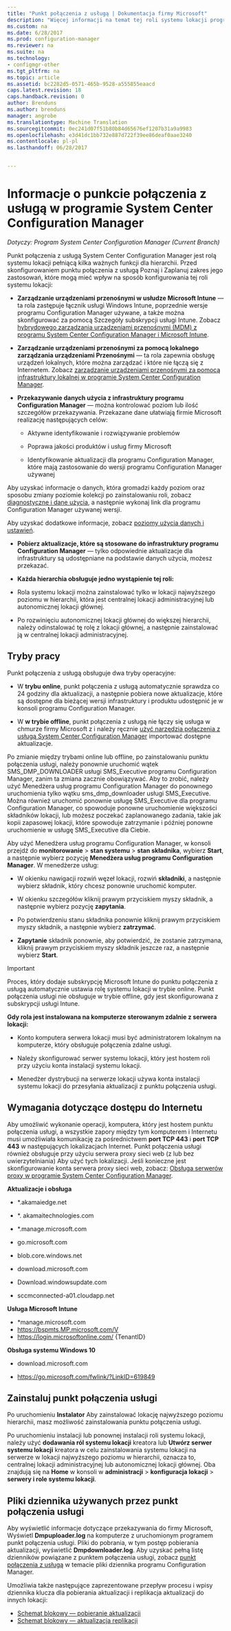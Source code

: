```yaml
---
title: "Punkt połączenia z usługą | Dokumentacja firmy Microsoft"
description: "Więcej informacji na temat tej roli systemu lokacji programu Configuration Manager i Poznaj i Zaplanuj zakres jego zastosowań."
ms.custom: na
ms.date: 6/28/2017
ms.prod: configuration-manager
ms.reviewer: na
ms.suite: na
ms.technology:
- configmgr-other
ms.tgt_pltfrm: na
ms.topic: article
ms.assetid: bc2282d5-0571-465b-9528-a555855eaacd
caps.latest.revision: 18
caps.handback.revision: 0
author: Brenduns
ms.author: brenduns
manager: angrobe
ms.translationtype: Machine Translation
ms.sourcegitcommit: 0ec241d07f51b80b84d65676ef1207b31a9a9983
ms.openlocfilehash: e3d41dc1bb732e887d722f39ee86deaf0aae3240
ms.contentlocale: pl-pl
ms.lasthandoff: 06/28/2017


---
```

# <a name="about-the-service-connection-point-in-system-center-configuration-manager"></a>Informacje o punkcie połączenia z usługą w programie System Center Configuration Manager

*Dotyczy: Program System Center Configuration Manager (Current Branch)*

Punkt połączenia z usługą System Center Configuration Manager jest rolą systemu lokacji pełniącą kilka ważnych funkcji dla hierarchii. Przed skonfigurowaniem punktu połączenia z usługą Poznaj i Zaplanuj zakres jego zastosowań, które mogą mieć wpływ na sposób konfigurowania tej roli systemu lokacji:  

-   **Zarządzanie urządzeniami przenośnymi w usłudze Microsoft Intune** — ta rola zastępuje łącznik usługi Windows Intune, poprzednie wersje programu Configuration Manager używane, a także można skonfigurować za pomocą Szczegóły subskrypcji usługi Intune. Zobacz [hybrydowego zarządzania urządzeniami przenośnymi (MDM) z programu System Center Configuration Manager i Microsoft Intune](../../../../mdm/understand/hybrid-mobile-device-management.md).  

-   **Zarządzanie urządzeniami przenośnymi za pomocą lokalnego zarządzania urządzeniami Przenośnymi** — ta rola zapewnia obsługę urządzeń lokalnych, które można zarządzać i które nie łączą się z Internetem. Zobacz [zarządzanie urządzeniami przenośnymi za pomocą infrastruktury lokalnej w programie System Center Configuration Manager](../../../../mdm/understand/manage-mobile-devices-with-on-premises-infrastructure.md).  

-   **Przekazywanie danych użycia z infrastruktury programu Configuration Manager** — można kontrolować poziom lub ilość szczegółów przekazywania. Przekazane dane ułatwiają firmie Microsoft realizację następujących celów:  

    -   Aktywne identyfikowanie i rozwiązywanie problemów  

    -   Poprawa jakości produktów i usług firmy Microsoft  

    -   Identyfikowanie aktualizacji dla programu Configuration Manager, które mają zastosowanie do wersji programu Configuration Manager używanej  

  Aby uzyskać informacje o danych, która gromadzi każdy poziom oraz sposobu zmiany poziomie kolekcji po zainstalowaniu roli, zobacz [diagnostyczne i dane użycia](/sccm/core/plan-design/diagnostics/diagnostics-and-usage-data), a następnie wykonaj link dla programu Configuration Manager używanej wersji.  

  Aby uzyskać dodatkowe informacje, zobacz [poziomy użycia danych i ustawień](../../../../core/servers/deploy/install/setup-reference.md#bkmk_usage).  

-   **Pobierz aktualizacje, które są stosowane do infrastruktury programu Configuration Manager** — tylko odpowiednie aktualizacje dla infrastruktury są udostępniane na podstawie danych użycia, możesz przekazać.  

- **Każda hierarchia obsługuje jedno wystąpienie tej roli:**  

 -   Rola systemu lokacji można zainstalować tylko w lokacji najwyższego poziomu w hierarchii, która jest centralnej lokacji administracyjnej lub autonomicznej lokacji głównej.  

  -   Po rozwinięciu autonomicznej lokacji głównej do większej hierarchii, należy odinstalować tę rolę z lokacji głównej, a następnie zainstalować ją w centralnej lokacji administracyjnej.  


##  <a name="bkmk_modes"></a>Tryby pracy  
 Punkt połączenia z usługą obsługuje dwa tryby operacyjne:  

-   W **trybu online**, punkt połączenia z usługą automatycznie sprawdza co 24 godziny dla aktualizacji, a następnie pobiera nowe aktualizacje, które są dostępne dla bieżącej wersji infrastruktury i produktu udostępnić je w konsoli programu Configuration Manager.  

-   W **w trybie offline**, punkt połączenia z usługą nie łączy się usługa w chmurze firmy Microsoft z i należy ręcznie [użyć narzędzia połączenia z usługą System Center Configuration Manager](../../../../core/servers/manage/use-the-service-connection-tool.md) importować dostępne aktualizacje.  

Po zmianie między trybami online lub offline, po zainstalowaniu punktu połączenia usługi, należy ponownie uruchomić wątek SMS_DMP_DOWNLOADER usługi SMS_Executive programu Configuration Manager, zanim ta zmiana zacznie obowiązywać. Aby to zrobić, należy użyć Menedżera usług programu Configuration Manager do ponownego uruchomienia tylko wątku sms_dmp_downloader usługi SMS_Executive. Można również uruchomić ponownie usługę SMS_Executive dla programu Configuration Manager, co spowoduje ponowne uruchomienie większości składników lokacji, lub możesz poczekać zaplanowanego zadania, takie jak kopii zapasowej lokacji, które spowoduje zatrzymanie i później ponowne uruchomienie w usługę SMS_Executive dla Ciebie.  

Aby użyć Menedżera usług programu Configuration Manager, w konsoli przejdź do **monitorowanie** > **stan systemu** > **stan składnika**, wybierz **Start**, a następnie wybierz pozycję **Menedżera usług programu Configuration Manager**. W menedżerze usług:  

-   W okienku nawigacji rozwiń węzeł lokacji, rozwiń **składniki**, a następnie wybierz składnik, który chcesz ponownie uruchomić komputer.  

-   W okienku szczegółów kliknij prawym przyciskiem myszy składnik, a następnie wybierz pozycję **zapytania**.  

-   Po potwierdzeniu stanu składnika ponownie kliknij prawym przyciskiem myszy składnik, a następnie wybierz **zatrzymać**.  

-   **Zapytanie** składnik ponownie, aby potwierdzić, że zostanie zatrzymana, kliknij prawym przyciskiem myszy składnik jeszcze raz, a następnie wybierz **Start**.  

> [!IMPORTANT]  
>  Proces, który dodaje subskrypcję Microsoft Intune do punktu połączenia z usługą automatycznie ustawia rolę systemu lokacji w trybie online. Punkt połączenia usługi nie obsługuje w trybie offline, gdy jest skonfigurowana z subskrypcji usługi Intune.  

**Gdy rola jest instalowana na komputerze sterowanym zdalnie z serwera lokacji:**  

-   Konto komputera serwera lokacji musi być administratorem lokalnym na komputerze, który obsługuje połączenia zdalne usługi.

-   Należy skonfigurować serwer systemu lokacji, który jest hostem roli przy użyciu konta instalacji systemu lokacji.  

-   Menedżer dystrybucji na serwerze lokacji używa konta instalacji systemu lokacji do przesyłania aktualizacji z punktu połączenia usługi.

##  <a name="bkmk_urls"></a>Wymagania dotyczące dostępu do Internetu  
Aby umożliwić wykonanie operacji, komputera, który jest hostem punktu połączenia usługi, a wszystkie zapory między tym komputerem i Internetu musi umożliwiała komunikację za pośrednictwem **port TCP 443** i **port TCP 443** w następujących lokalizacjach Internet. Punkt połączenia usługi również obsługuje przy użyciu serwera proxy sieci web (z lub bez uwierzytelniania) Aby użyć tych lokalizacji.  Jeśli konieczne jest skonfigurowanie konta serwera proxy sieci web, zobacz: [Obsługa serwerów proxy w programie System Center Configuration Manager](/sccm/core/plan-design/network/proxy-server-support).

**Aktualizacje i obsługa**  

-   *.akamaiedge.net  

-   *. akamaitechnologies.com 

-   *.manage.microsoft.com

-   go.microsoft.com

-   blob.core.windows.net  

-   download.microsoft.com  

-   Download.windowsupdate.com

-   sccmconnected-a01.cloudapp.net  

**Usługa Microsoft Intune**  

-   *manage.microsoft.com  
-   https://bspmts.MP.microsoft.com/V
-   https://login.microsoftonline.com/ {TenantID}


**Obsługa systemu Windows 10**  

-   download.microsoft.com  

-   https://go.microsoft.com/fwlink/?LinkID=619849  

## <a name="install-the-service-connection-point"></a>Zainstaluj punkt połączenia usługi
Po uruchomieniu **Instalator** Aby zainstalować lokację najwyższego poziomu hierarchii, masz możliwość zainstalowania punktu połączenia usługi.

Po uruchomieniu instalacji lub ponownej instalacji roli systemu lokacji, należy użyć **dodawania ról systemu lokacji** kreatora lub **Utwórz serwer systemu lokacji** kreatora w celu zainstalowania systemu lokacji na serwerze w lokacji najwyższego poziomu w hierarchii, oznacza to, centralnej lokacji administracyjnej lub autonomicznej lokacji głównej. Oba znajdują się na **Home** w konsoli w **administracji** > **konfiguracja lokacji** > **serwery i role systemu lokacji**.

## <a name="log-files-used-by-the-service-connection-point"></a>Pliki dziennika używanych przez punkt połączenia usługi
Aby wyświetlić informacje dotyczące przekazywania do firmy Microsoft, Wyświetl **Dmpuploader.log** na komputerze z uruchomionym programem punkt połączenia usługi.  Pliki do pobrania, w tym postęp pobierania aktualizacji, wyświetlić **Dmpdownloader.log**. Aby uzyskać pełną listę dzienników powiązane z punktem połączenia usługi, zobacz [punkt połączenia z usługą](/sccm/core/plan-design/hierarchy/log-files#BKMK_WITLog) w temacie pliki dziennika programu Configuration Manager.

Umożliwia także następujące zaprezentowane przepływ procesu i wpisy dziennika klucza dla pobierania aktualizacji i replikacja aktualizacji do innych lokacji:
 - [Schemat blokowy — pobieranie aktualizacji](/sccm/core/servers/manage/download-updates-flowchart)
 - [Schemat blokowy — aktualizacja replikacji](/sccm/core/servers/manage/update-replication-flowchart)

